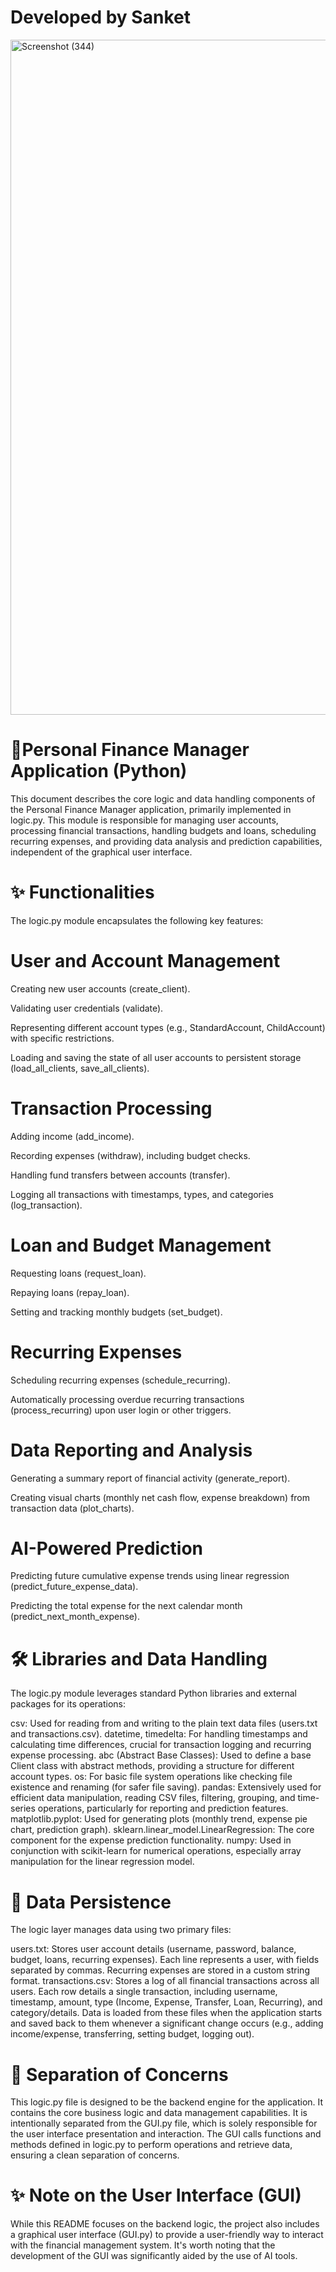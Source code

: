 # Developed by Sanket

<img width="1920" height="1080" alt="Screenshot (344)" src="https://github.com/user-attachments/assets/f13f12e1-e6be-4920-8f3a-12b7f3a020ca" />

# 🧠Personal Finance Manager Application (Python)
This document describes the core logic and data handling components of the Personal Finance Manager application, primarily implemented in logic.py. This module is responsible for managing user accounts, processing financial transactions, handling budgets and loans, scheduling recurring expenses, and providing data analysis and prediction capabilities, independent of the graphical user interface.

# ✨ Functionalities
The logic.py module encapsulates the following key features:

# User and Account Management
Creating new user accounts (create_client).

Validating user credentials (validate).

Representing different account types (e.g., StandardAccount, ChildAccount) with specific restrictions.

Loading and saving the state of all user accounts to persistent storage (load_all_clients, save_all_clients).
# Transaction Processing
Adding income (add_income).

Recording expenses (withdraw), including budget checks.

Handling fund transfers between accounts (transfer).

Logging all transactions with timestamps, types, and categories (log_transaction).
# Loan and Budget Management
Requesting loans (request_loan).

Repaying loans (repay_loan).

Setting and tracking monthly budgets (set_budget).
# Recurring Expenses
Scheduling recurring expenses (schedule_recurring).

Automatically processing overdue recurring transactions (process_recurring) upon user login or other triggers.
# Data Reporting and Analysis
Generating a summary report of financial activity (generate_report).

Creating visual charts (monthly net cash flow, expense breakdown) from transaction data (plot_charts).
# AI-Powered Prediction
Predicting future cumulative expense trends using linear regression (predict_future_expense_data).

Predicting the total expense for the next calendar month (predict_next_month_expense).
# 🛠 Libraries and Data Handling
The logic.py module leverages standard Python libraries and external packages for its operations:

csv: Used for reading from and writing to the plain text data files (users.txt and transactions.csv).
datetime, timedelta: For handling timestamps and calculating time differences, crucial for transaction logging and recurring expense processing.
abc (Abstract Base Classes): Used to define a base Client class with abstract methods, providing a structure for different account types.
os: For basic file system operations like checking file existence and renaming (for safer file saving).
pandas: Extensively used for efficient data manipulation, reading CSV files, filtering, grouping, and time-series operations, particularly for reporting and prediction features.
matplotlib.pyplot: Used for generating plots (monthly trend, expense pie chart, prediction graph).
sklearn.linear_model.LinearRegression: The core component for the expense prediction functionality.
numpy: Used in conjunction with scikit-learn for numerical operations, especially array manipulation for the linear regression model.
# 📂 Data Persistence
The logic layer manages data using two primary files:

users.txt: Stores user account details (username, password, balance, budget, loans, recurring expenses). Each line represents a user, with fields separated by commas. Recurring expenses are stored in a custom string format.
transactions.csv: Stores a log of all financial transactions across all users. Each row details a single transaction, including username, timestamp, amount, type (Income, Expense, Transfer, Loan, Recurring), and category/details.
Data is loaded from these files when the application starts and saved back to them whenever a significant change occurs (e.g., adding income/expense, transferring, setting budget, logging out).

# 🎯 Separation of Concerns
This logic.py file is designed to be the backend engine for the application. It contains the core business logic and data management capabilities. It is intentionally separated from the GUI.py file, which is solely responsible for the user interface presentation and interaction. The GUI calls functions and methods defined in logic.py to perform operations and retrieve data, ensuring a clean separation of concerns.

# ✨ Note on the User Interface (GUI)
While this README focuses on the backend logic, the project also includes a graphical user interface (GUI.py) to provide a user-friendly way to interact with the financial management system. It's worth noting that the development of the GUI was significantly aided by the use of AI tools.
